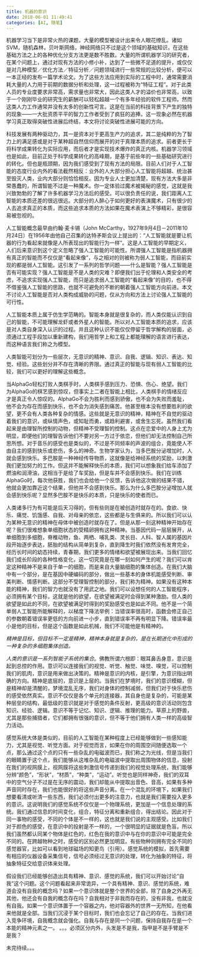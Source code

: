 ```yaml
---
title: 机器的意识
date: 2018-06-01 11:49:41
categories: [AI, 随笔]
---
```


机器学习当下是非常火热的课题，大量的模型被设计出来令人眼花缭乱。诸如SVM，随机森林，贝叶斯网络，神经网络只不过是这个领域的基础知识，在这些基础方法之上的各种优化分支方法更是数不胜数。大量的所谓机器学习的研究者，在某个问题上，通过对现有方法的小修小补，达到了一些微不足道的提升，或仅仅是对几种模型／优化方法／特征分析／问题领域进行一些常规的比较分析，便可以一本正经的发布一篇学术论文。为了这些方法应用到实际的工程中时，通常需要消耗大量的人力用于前期的数据分析和处理，这一过程被称为“特征工程”。对于此类人员的专业度要求非常高，需求量也非常大，因此这类人才的溢价也非常高，以致于一个刚刚毕业的研究生的薪酬可以轻松超越一个有多年经验的软件工程师。然而这类人力工作通常并没有太多的创新性可言。这是在当前的科技背景下产生的独特的现象——一大批资质平平的智力工作者受到了疯狂的追捧。这一现象必然在机器学习真正取得突破性进展后终结，本文将讨论突破性进展可能的方向。

科技发展有两种驱动力，其一是资本对于更高生产力的追求，其二是纯粹的为了智力上的满足感或是对于某种超自然信仰而展开的对于真理本质的追求。前者更长于将科学成果转化为实际应用，而后者才是实现技术爆炸的真正内核。机器学习领域也是如此，目前正处于科学成果转化的高峰期，是基于前些年的一些基础研究进行的转化。但也是瓶颈期，因为我们感受到了现有方法的局限。目前人们对于人工智能的态度行业内外的看法截然相反：业外的人大部分担心人工智能将超越、统治甚至毁灭人类，业内大部分则恰恰相反。因为专业人士更加清楚，现有方法大多是非常愚蠢的，所谓智能不过是一种魔术。你一定体验过魔术被揭秘的感觉，这就是我兴致勃勃的了解了许多机器学习方法后的感受。可以很负责任的说，我们距离人工智能的本质还差的很远很远。大部分的人醉心于如何更好的表演魔术，只有很少的人去追求真正的本质，而这些追求本质的方法如果在魔术表演上不够精彩，是很容易被忽视的。

人工智能概念最早由约翰·麦卡锡（John McCarthy，1927年9月4日－2011年10月24日）在1956年由他自己召集的达特矛斯会议上提出的：“人工智能就是要让机器的行为看起来就像是人所表现出的智能行为一样”。这是人工智能的早期定义，人们后来意识到这个定义忽略了强人工智能的可能性。所谓强人工智能是指机器拥有真正的智能而不仅仅是“看起来像”，与之相对的则被称为弱人工智能，而目前实现的都是弱人工智能。这引发了一系列的哲学问题——什么是智能？强人工智能是否有可能实现？强人工智能是不是人类的灾难？即便我们出于伦理和人类安全的考虑，不追求实现强人工智能，而只是追求弱人工智能的“看起来像”的目的，也不得不借鉴强人工智能的思路，也就不可避免的不断的朝着强人工智能方向前进。本文不讨论人工智能是否对人类构成威胁的问题，仅从方向和方法上讨论强人工智能的可行性。

人工智能本质上属于仿生学范畴的。智能本身就是很复杂的，而人类仅能认识到自己的智能，不可能理解龙虾或者外星人的智能。所以对人工智能本质的追求，应该是对人类自身深入认识的过程。并且这种认识不能仅仅停留于哲学解构的层面，必须通过工程手段加以重新建构，我们用哲学上和工程上都能理解的语言进行表达，而这种语言我们称之为模型。

人类智能可划分为一些层次，无意识的精神、意识、自我、逻辑、知识、表达、知觉、经验。这些划分并不存在清晰的界限。通过真正的智能与现有弱人工智能的比较，我们可以更好的理解这些概念。

当AlphaGo轻松打败人类棋手时，人类棋手感到压力、恐惧、伤心、绝望。我们为AlphaGo的棋艺感到惊叹，但事实上二者在智能上相比，人类棋手的情绪反应才是真正令人惊叹的。AlphaGo不会为胜利而感到骄傲，也不会为失败而羞耻，他不会为存在而感到快乐，也不会为消失感到痛苦。他甚至根本没有想要胜利的欲望，更不会有人类各种复杂的情感。这些就是无意识的精神，精神在不自觉的驱动着我们的意识，或纵情声色，或知耻而勇，或趋利避害，或舍生忘死。虽然我们看起来是由理智所控制的动物，但精神不受理智的控制。这点在恋爱中的人身上尤为明显，即便他们的理智告诉他们不要对另一方过于依恋，但他们却无法控制自己所思所想。对于音乐的感受也是类似的，不过是不同频率的声波的组合，竟能使人不由自主的感到快乐或悲伤，多么的神奇。生物学家认为，当多巴胺分泌增加时，人就会感到快乐。多巴胺是一种神经传导物质，这就像是给神经系统的奖励，以刺激我们更加努力的工作。但这并不能解释快乐的本质，我们可以想象我们给车添加了燃油和润滑油，这相当于是给了车奖励，但是车并不会感到快乐。我们在训练AlphaGo时，每次他获胜，我们也会给他一个反馈，告诉他这次做的结果不错，他就会更加靠近这个结果，但他并不会感到快乐。那么为什么多巴胺分泌增加人就会感到快乐呢？显然多巴胺不是快乐的本质，只是快乐的使者而已。

人类诸多行为有可能是后天习得的，但有些则是在被创造时就存在的。食欲、快乐、痛觉、饥饿感、自我、对母亲的依恋，这些都是与生俱来的。所以我们可以认为某种无意识的精神在母体中被创造时就存在了。但是从那一刻这种精神开始存在呢？我们很难想象单细胞状态的受精卵拥有这种精神。当基因代码一层层展开，从单细胞到多细胞，脊椎动物，鱼、两栖、哺乳类、灵长目、人科、智人属的基因片段开始逐步表达，胚胎的结构从简单到复杂，直到降生时我们依然没有发育完全，经历长时间的幼态持续，青春期，我们更多的情绪和欲望被展现出来。当我们回忆我们成长阶段的各种性格变化，这一切究竟是在哪一刻如何产生的呢？我们可以肯定这种精神不是来自于单一的细胞，而是来自大量脑细胞的集体创造。在我们大脑中有一个部分，是在基因中硬编码的部分，做出一些基本的身体机能感受判断、审美判断、情感判断。这部分不受理智控制的部分，我们称为精神。如果没有这种本能的精神，我们的智力也就没有了用武之地。我们可以设想任何的人工智能程序，必须拥有某个目标，这就是他的欲望，在欲望被满足时会得到某种激励。但人类的欲望是如此的不同，在欲望被满足时得到的奖励感受也是如此不同。他不是一个简单弱人工智能所能解释的，以梯度下降法举例：当错误率很高时，函数会修正自己的参数朝着错误率更低的方向前进一小步，直到错误率不再有明显下降。错误率最小是他的目标，但是这个函数是如此机械，我们不可能他是有精神的。

*精神是目标，但目标不一定是精神，精神本身就是复杂的，是在长期进化中形成的一种复杂的多细胞集体创造。*

*人类的意识是一系列智能子系统的集合*。佛教所谓六根即：眼耳鼻舌身意，意识是起到总控的作用。意识可以连接我们的视觉、听觉、触觉、味觉、嗅觉，可以控制我们的肌肉，意识是用来做出决策的。精神是意识的内核，是引擎，为意识指出明确的方向。精神是底层的，意识是上层的。当我们在梦境时，我们的意识模糊，但是精神却是清醒的，梦境混乱无序，我们对身体的控制减弱，但我们对于快乐悲伤的感受依然真实。意识不仅仅是各个单元的连接器，其自身也是复杂的，可能是某种层垒的结构，最低级的意识就是对于感觉的条件反射，更高级的意识活动则包含知识、经验、逻辑。意识不等于记忆、知识、逻辑、推理的能力。草原上的野兽，尤其是那些捕猎者，它们都拥有很强的意识，但不等于他们拥有人类一样的高级智力活动。

感觉系统大体是类似的，目前的人工智能在某种程度上已经能够做到一些感知能力，尤其是视觉、听觉方面。对于视觉而言，如果在你的周围空间随便选取一个点，那么通过这个点的只有一些杂乱的电磁波而已，我们称之为光线，但是当我们的眼睛置于这个点，我们能够从这堆杂乱的电磁波中提取出周围物体的信息，投射在我们的视网膜上，视网膜将这些刺激信号传递到我们的视觉处理系统，我们能够分辨“颜色”，“形状”，“材质”，“种类”，“运动”。听觉也是同样神奇，我们的双耳中的空气分子不过是在无序的震动，我们却能从中提取出音色、音高，如果有多种声音同时存在，我们也能很好的将这些声音分离。在一个混乱的环境下，如果我们想要看清或听清一些东西，我们必须付出更多的注意力，也就是我们需要投入更多的意识。这说明我们的感觉系统不仅仅是一个物理系统，更加是一个信息处理的系统。我们通过信息的时间变化，组合，特征分离和重新组合，得出结论。因此对于同一事物的感受，不同的个体是不一样的，这也就是我们说的主观感受。比如我们对于颜色的感受，在意识中的投射是不一样的，一个很明显的证据就是色盲。所以我们虽然都认同某个物体是红色的，红色在我的意识中与在你的意识中可能是完全不同的。在跨越物种之时，感受的区别必然更加明显。有些物种则拥有完全不同的感觉器官，比如可以看到地球磁场的知更鸟（引用）。感觉系统的模拟，首先需要有相应的仪器设备采集信号，信号必须经过无意识的处理，转化为抽象的特征，将抽象特征交给意识体来处理。

假设我们已经能够创造出具有精神、意识、感觉的系统，我们可以开始讨论“自我”这个问题。这个问题看起来非常诡异，一个具有精神、意识、感觉的系统，难道会没有自我的概念吗？如果一个意识体就是整个世界的全部，除了自身之外再无其他，他还会有自我的概念存在吗？自我相对于非我而存在的，没有非我，也就没有自我。如果一个意识体置于一个容器之内，他对容器外的世界一无所知，在他看来他就是全部。当我们沉浸于某个目标时，我们也会忘记了自己的存在。当我们进入竞争环境，自我概念就会强化。自我与存在是同一个问题，保持自我存在是一个本能的精神元素之一。   。。。必须区分内外，头发是不是我，指甲是不是手臂是不是我？

未完待续。。。
